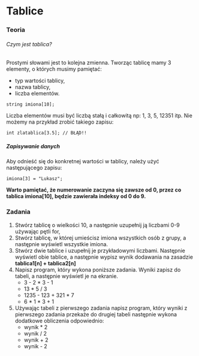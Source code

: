 # Tablice

### Teoria

###### Czym jest tablica?

Prostymi słowami jest to kolejna zmienna. Tworząc tablicę mamy 3 elementy, o których musimy pamiętać:
- typ wartości tablicy,
- nazwa tablicy,
- liczba elementów.

```
string imiona[10];
```

Liczba elementów musi być liczbą stałą i całkowitą np: 1, 3, 5, 12351 itp. Nie możemy na przykład zrobić takiego zapisu:

```
int zlatablica[3.5]; // BŁĄD!!
```

##### Zapisywanie danych

Aby odnieść się do konkretnej wartości w tablicy, należy użyć następującego zapisu:

```
imiona[3] = "Lukasz";
```

**Warto pamiętać, że numerowanie zaczyna się zawsze od 0, przez co tablica imiona[10], będzie zawierała indeksy od 0 do 9.**

### Zadania

1. Stwórz tablicę o wielkości 10, a następnie uzupełnij ją liczbami 0-9 używając pętli for,
2. Stwórz tablicę, w której umieścisz imiona wszystkich osób z grupy, a następnie wyświetl wszystkie imiona.
3. Stwórz dwie tablice i uzupełnij je przykładowymi liczbami. Następnie wyświetl obie tablice, a następnie wypisz wynik dodawania na zasadzie **tablica1[n] + tablica2[n]**
4. Napisz program, który wykona poniższe zadania. Wyniki zapisz do tabeli, a następnie wyświetl je na ekranie.
   - 3 - 2 * 3 - 1
   - 13 * 5 / 3
   - 1235 - 123 + 321 * 7
   - 6 * 1 * 3 + 1
5. Używając tabeli z pierwszego zadania napisz program, który wyniki z pierwszego zadania przekaże do drugiej tabeli następnie wykona dodatkowe obliczenia odpowiednio:
   - wynik * 2
   - wynik / 2
   - wynik + 2
   - wynik - 2
